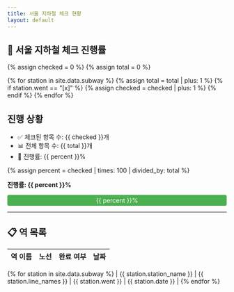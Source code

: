 ```yaml
---
title: 서울 지하철 체크 현황
layout: default
---
```


## 🚌 서울 지하철 체크 진행률

{% assign checked = 0 %}
{% assign total = 0 %}

{% for station in site.data.subway %}
{% assign total = total | plus: 1 %}
{% if station.went == "[x]" %}
{% assign checked = checked | plus: 1 %}
{% endif %}
{% endfor %}

## 진행 상황

- ✅ 체크된 항목 수: {{ checked }}개
- 📊 전체 항목 수: {{ total }}개
- 🔁 진행률: {{ percent }}%


{% assign percent = checked | times: 100 | divided_by: total %}

<p><strong>진행률: {{ percent }}%</strong></p>
<div style="width: 100%; background: #eee; border-radius: 4px;">
  <div style="width: {{ percent }}%; background: #4caf50; color: white; padding: 4px 0; border-radius: 4px; text-align: center;">
    {{ percent }}%
  </div>
</div>

---

## 📋 역 목록

| 역 이름 | 노선 | 완료 여부 | 날짜 |
|---------|------|------------|-------|
{% for station in site.data.subway %}
| {{ station.station_name }} | {{ station.line_names }} | {{ station.went }} | {{ station.date }} |
{% endfor %}
